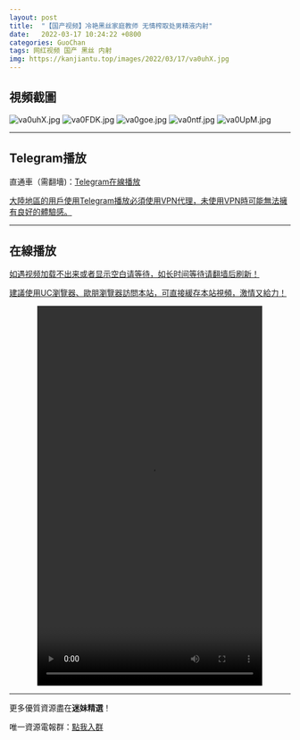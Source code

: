 ```yaml
---
layout: post
title:  "【国产视频】冷艳黑丝家庭教师 无情榨取处男精液内射"
date:   2022-03-17 10:24:22 +0800
categories: GuoChan
tags: 网红视频 国产 黑丝 内射
img: https://kanjiantu.top/images/2022/03/17/va0uhX.jpg
---
```



## 視頻截圖

![va0uhX.jpg](https://kanjiantu.top/images/2022/03/17/va0uhX.jpg)
![va0FDK.jpg](https://kanjiantu.top/images/2022/03/17/va0FDK.jpg)
![va0goe.jpg](https://kanjiantu.top/images/2022/03/17/va0goe.jpg)
![va0ntf.jpg](https://kanjiantu.top/images/2022/03/17/va0ntf.jpg)
![va0UpM.jpg](https://kanjiantu.top/images/2022/03/17/va0UpM.jpg)

* * *
## Telegram播放

直通車（需翻墻)：[Telegram在線播放](https://t.me/mimeijingxuan/106)

<u>大陸地區的用戶使用Telegram播放必須使用VPN代理，未使用VPN時可能無法擁有良好的體驗感。</u> 
* * *
## 在線播放
<u>如遇视频加载不出来或者显示空白请等待，如长时间等待请翻墙后刷新！</u>

<u>建議使用UC瀏覽器、歐朋瀏覽器訪問本站，可直接緩存本站視頻，激情又給力！</u>
<center><video src="https://cdn.publer.io/uploads/videos/6246bf45db279732fb55bddc/d984c6d9b56634ba96456bedfbe2cfb4.mp4" width="80%" height="680px" controls="controls"></video></center>

* * *
更多優質資源盡在**迷妹精選**！

唯一資源電報群：[點我入群](https://t.me/mimeijingxuan)



